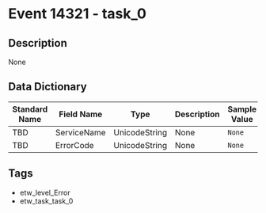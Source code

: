 # Event 14321 - task_0

## Description
None

## Data Dictionary
|Standard Name|Field Name|Type|Description|Sample Value|
|---|---|---|---|---|
|TBD|ServiceName|UnicodeString|None|`None`|
|TBD|ErrorCode|UnicodeString|None|`None`|

## Tags
* etw_level_Error
* etw_task_task_0